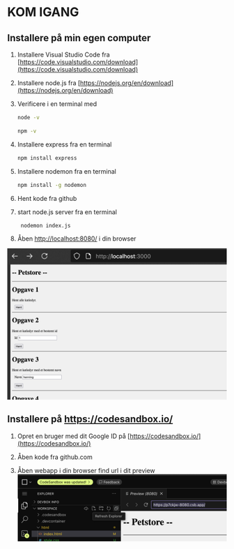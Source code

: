 # KOM IGANG

## Installere på min egen computer

1. Installere Visual Studio Code fra [https://code.visualstudio.com/download](https://code.visualstudio.com/download)

2. Installere node.js fra [https://nodejs.org/en/download](https://nodejs.org/en/download)

3. Verificere i en terminal med

   ```sh
   node -v
   ```

   ```sh
   npm -v
   ```

4. Installere express fra en terminal

   ```sh
   npm install express
   ```

5. Installere nodemon fra en terminal

   ```sh
   npm install -g nodemon
   ```

6. Hent kode fra github

7. start node.js server fra en terminal

   ```sh
    nodemon index.js
   ```

8. Åben [http://localhost:8080/](http://localhost:8080/) i din browser

![webpage](images/image.png)

## Installere på https://codesandbox.io/

1. Opret en bruger med dit Google ID på [https://codesandbox.io/](https://codesandbox.io/)

2. Åben kode fra github.com

3. Åben webapp i din browser
   find url i dit preview
   ![alt text](images/preview.png)
